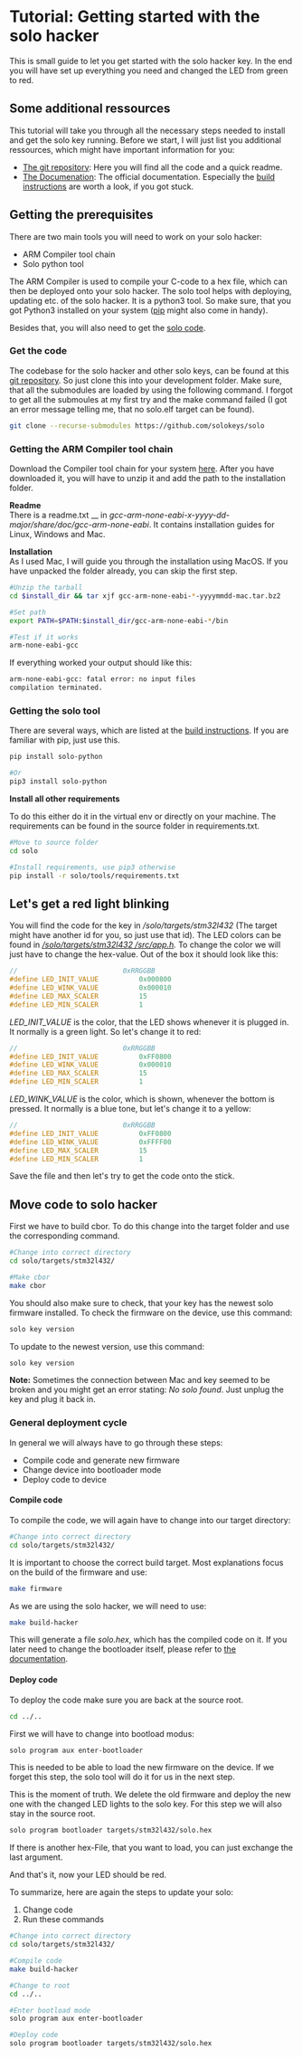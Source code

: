 # Tutorial: Getting started with the solo hacker

This is small guide to let you get started with the solo hacker key. In the end you will have set up everything you need and changed the LED from green to red.

## Some additional ressources

This tutorial will take you through all the necessary steps needed to install and get the solo key running. Before we start, I will just list you additional ressources, which might have important information for you:

* [The git repository](https://github.com/solokeys/solo): Here you will find all the code and a quick readme.
* [The Documenation](https://docs.solokeys.io/solo/building/): The official documentation. Especially the [build instructions](https://docs.solokeys.io/solo/building/) are worth a look, if you got stuck.

## Getting the prerequisites

There are two main tools you will need to work on your solo hacker:

* ARM Compiler tool chain
* Solo python tool

The ARM Compiler is used to compile your C-code to a hex file, which can then be deployed onto your solo hacker. The solo tool helps with deploying, updating etc. of the solo hacker. It is a python3 tool. So make sure, that you got Python3 installed on your system \([pip](https://pip.pypa.io/en/stable/) might also come in handy\).  
  
Besides that, you will also need to get the [solo code](https://github.com/solokeys/solo).

### Get the code

The codebase for the solo hacker and other solo keys, can be found at this [git repository](https://github.com/solokeys/solo). So just clone this into your development folder. Make sure, that all the submodules are loaded by using the following command. I forgot to get all the submoules at my first try and the make command failed \(I got an error message telling me, that no solo.elf target can be found\).

```bash
git clone --recurse-submodules https://github.com/solokeys/solo
```

### Getting the ARM Compiler tool chain

Download the Compiler tool chain for your system [here](https://developer.arm.com/tools-and-software/open-source-software/developer-tools/gnu-toolchain/gnu-rm/downloads). After you have downloaded it, you will have to unzip it and add the path to the installation folder.   
  
**Readme**  
There is a readme.txt __ in _gcc-arm-none-eabi-x-yyyy-dd-major/share/doc/gcc-arm-none-eabi_. It contains installation guides for Linux, Windows and Mac.   
  
**Installation**  
As I used Mac, I will guide you through the installation using MacOS. If you have unpacked the folder already, you can skip the first step.

```bash
#Unzip the tarball
cd $install_dir && tar xjf gcc-arm-none-eabi-*-yyyymmdd-mac.tar.bz2

#Set path
export PATH=$PATH:$install_dir/gcc-arm-none-eabi-*/bin

#Test if it works
arm-none-eabi-gcc
```

If everything worked your output should like this:

```bash
arm-none-eabi-gcc: fatal error: no input files
compilation terminated.
```

### Getting the solo tool

There are several ways, which are listed at the [build instructions](https://docs.solokeys.io/solo/building/). If you are familiar with pip, just use this.

```bash
pip install solo-python

#Or
pip3 install solo-python
```

**Install all other requirements**

To do this either do it in the virtual env or directly on your machine. The requirements can be found in the source folder in requirements.txt.

```bash
#Move to source folder
cd solo

#Install requirements, use pip3 otherwise
pip install -r solo/tools/requirements.txt
```

## Let's get a red light blinking

You will find the code for the key in _/solo/targets/stm32l432_ \(The target might have another id for you, so just use that id\). The LED colors can be found in [_/solo/targets/stm32l432 /src/app.h_](https://github.com/solokeys/solo/blob/master/targets/stm32l432/src/app.h)_._ To change the color we will just have to change the hex-value. Out of the box it should look like this:

```c
//                          0xRRGGBB
#define LED_INIT_VALUE          0x000800
#define LED_WINK_VALUE          0x000010
#define LED_MAX_SCALER          15
#define LED_MIN_SCALER          1
```

_LED\_INIT\_VALUE_ is the color, that the LED shows whenever it is plugged in. It normally is a green light. So let's change it to red:

```c
//                          0xRRGGBB
#define LED_INIT_VALUE          0xFF0800
#define LED_WINK_VALUE          0x000010
#define LED_MAX_SCALER          15
#define LED_MIN_SCALER          1
```

_LED\_WINK\_VALUE_ is the color, which is shown, whenever the bottom is pressed. It normally is a blue tone, but let's change it to a yellow:

```c
//                          0xRRGGBB
#define LED_INIT_VALUE          0xFF0800
#define LED_WINK_VALUE          0xFFFF00
#define LED_MAX_SCALER          15
#define LED_MIN_SCALER          1
```

Save the file and then let's try to get the code onto the stick.

## Move code to solo hacker

First we have to build cbor. To do this change into the target folder and use the corresponding command.

```bash
#Change into correct directory
cd solo/targets/stm32l432/

#Make cbor
make cbor
```

You should also make sure to check, that your key has the newest solo firmware installed. To check the firmware on the device, use this command:

```bash
solo key version
```

To update to the newest version, use this command:

```bash
solo key version
```

**Note:** Sometimes the connection between Mac and key seemed to be broken and you might get an error stating: _No solo found_. Just unplug the key and plug it back in.

### General deployment cycle

In general we will always have to go through these steps:

* Compile code and generate new firmware
* Change device into bootloader mode
* Deploy code to device

#### Compile code

To compile the code, we will again have to change into our target directory:

```bash
#Change into correct directory
cd solo/targets/stm32l432/
```

It is important to choose the correct build target. Most explanations focus on the build of the firmware and use:

```bash
make firmware
```

As we are using the solo hacker, we will need to use:

```bash
make build-hacker
```

This will generate a file _solo.hex_, which has the compiled code on it. If you later need to change the bootloader itself, please refer to [the documentation](https://docs.solokeys.io/solo/building/).

#### Deploy code

To deploy the code make sure you are back at the source root. 

```bash
cd ../..
```

First we will have to change into bootload modus:

```bash
solo program aux enter-bootloader
```

This is needed to be able to load the new firmware on the device. If we forget this step, the solo tool will do it for us in the next step.

This is the moment of truth. We delete the old firmware and deploy the new one with the changed LED lights to the solo key. For this step we will also stay in the source root.

```bash
solo program bootloader targets/stm32l432/solo.hex
```

If there is another hex-File, that you want to load, you can just exchange the last argument.  
  
And that's it, now your LED should be red.  
  
To summarize, here are again the steps to update your solo:

1. Change code
2. Run these commands

```bash
#Change into correct directory
cd solo/targets/stm32l432/

#Compile code
make build-hacker

#Change to root
cd ../..

#Enter bootload mode
solo program aux enter-bootloader

#Deploy code
solo program bootloader targets/stm32l432/solo.hex
```